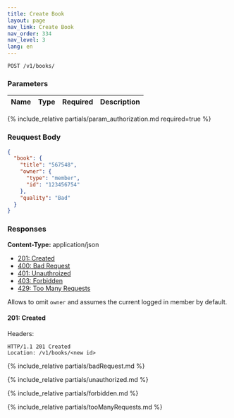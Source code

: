 ```yaml
---
title: Create Book
layout: page
nav_link: Create Book
nav_order: 334
nav_level: 3
lang: en
---
```


```
POST /v1/books/
```

### Parameters

| Name | Type  | Required | Description |
|:--------------|:--------|:----------:|:----------------------------------------------------------------------------------|
{% include_relative partials/param_authorization.md required=true %}

### Reuquest Body
```json
{
  "book": {
    "title": "567548",
    "owner": {
      "type": "member",
      "id": "123456754"
    },
    "quality": "Bad"
  }
}
```

### Responses
**Content-Type:** application/json
- [201: Created](#200-created)
- [400: Bad Request](#400-bad-request)
- [401: Unauthroized](#401-unauthorized)
- [403: Forbidden](#403-forbidden)
- [429: Too Many Requests](#429-too-many-requests)

Allows to omit `owner` and assumes the current logged in member by default.

#### 201: Created
Headers:
```http
HTTP/1.1 201 Created
Location: /v1/books/<new id>
```

{% include_relative partials/badRequest.md %}

{% include_relative partials/unauthorized.md %}

{% include_relative partials/forbidden.md %}

{% include_relative partials/tooManyRequests.md %}
